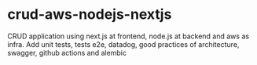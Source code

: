 # crud-aws-nodejs-nextjs
CRUD application using next.js at frontend, node.js at backend and aws as infra. Add unit tests, tests e2e, datadog, good practices of architecture, swagger, github actions and alembic
